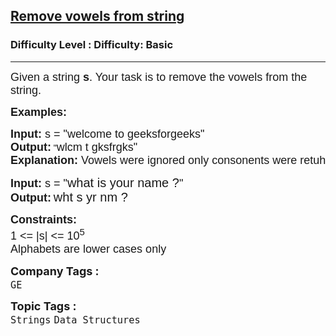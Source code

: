 <h2><a href="https://www.geeksforgeeks.org/problems/remove-vowels-from-string1446/1?page=3&difficulty=School&sortBy=submissions">Remove vowels from string</a></h2><h3>Difficulty Level : Difficulty: Basic</h3><hr><div class="problems_problem_content__Xm_eO"><p style="font-family: Nunito, Bangla735, sans-serif;"><span style="font-size: 18px; font-family: Nunito, Bangla735, sans-serif;">Given a string <strong style="font-family: &quot;Source Sans 3&quot;, Bangla735, sans-serif;">s</strong>. Your task is to remove the vowels from the string.</span></p>
<p style="font-family: Nunito, Bangla735, sans-serif;"><span style="font-size: 18px; font-family: Nunito, Bangla735, sans-serif;"><strong style="font-family: &quot;Source Sans 3&quot;, Bangla735, sans-serif;">Examples:</strong></span></p>
<pre style="font-family: Nunito, Bangla735, sans-serif;"><span style="font-size: 18px; font-family: Nunito, Bangla735, sans-serif;"><strong style="font-family: &quot;Source Sans 3&quot;, Bangla735, sans-serif;">Input: </strong>s = "welcome to geeksforgeeks"</span>
<span style="font-size: 18px; font-family: Nunito, Bangla735, sans-serif;"><strong style="font-family: &quot;Source Sans 3&quot;, Bangla735, sans-serif;">Output:</strong></span> "<span style="font-size: 18px; font-family: Nunito, Bangla735, sans-serif;">wlcm t gksfrgks"
<strong style="font-family: &quot;Source Sans 3&quot;, Bangla735, sans-serif;">Explanation:</strong> Vowels were ignored only consonents were retuherned in the same order.</span></pre>
<pre style="font-family: Nunito, Bangla735, sans-serif;"><span style="font-size: 18px; font-family: Nunito, Bangla735, sans-serif;"><strong style="font-family: &quot;Source Sans 3&quot;, Bangla735, sans-serif;">Input: </strong>s = "</span><span style="font-size: 20px; font-family: Nunito, Bangla735, sans-serif;">what is your name ?</span><span style="font-size: 18px; font-family: Nunito, Bangla735, sans-serif;">"</span>
<span style="font-size: 18px; font-family: Nunito, Bangla735, sans-serif;"><strong style="font-family: &quot;Source Sans 3&quot;, Bangla735, sans-serif;">Output:</strong></span> <span style="font-size: 20px; font-family: Nunito, Bangla735, sans-serif;">wht s yr nm ?</span><span style="font-size: 18px; font-family: Nunito, Bangla735, sans-serif;"><br style="font-family: Nunito, Bangla735, sans-serif;"></span></pre>
<p style="font-family: Nunito, Bangla735, sans-serif;"><span style="font-size: 18px; font-family: Nunito, Bangla735, sans-serif;"><strong style="font-family: &quot;Source Sans 3&quot;, Bangla735, sans-serif;">Constraints:</strong><br style="font-family: Nunito, Bangla735, sans-serif;">1 &lt;= |s| &lt;= 10<sup style="font-family: Nunito, Bangla735, sans-serif;">5</sup><br style="font-family: Nunito, Bangla735, sans-serif;">Alphabets are lower cases only</span></p></div><p><span style=font-size:18px><strong>Company Tags : </strong><br><code>GE</code>&nbsp;<br><p><span style=font-size:18px><strong>Topic Tags : </strong><br><code>Strings</code>&nbsp;<code>Data Structures</code>&nbsp;